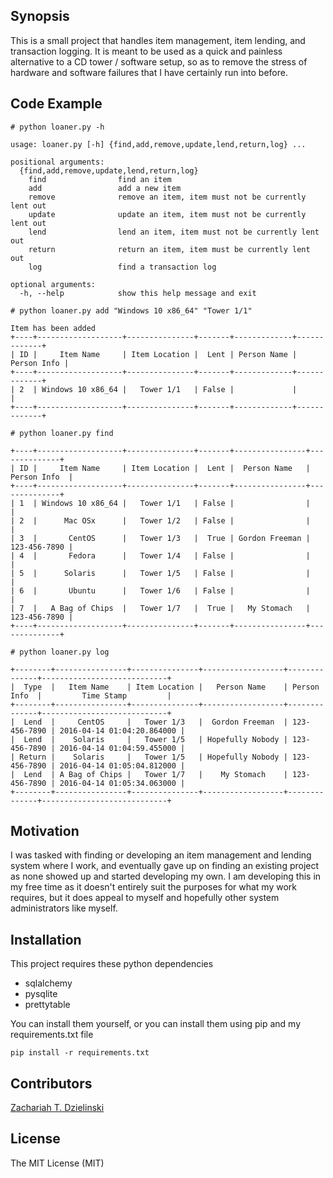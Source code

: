 ## Synopsis

This is a small project that handles item management, item lending, and transaction logging. It is meant to be used as a quick and painless alternative to a CD tower / software setup, so as to remove the stress of hardware and software failures that I have certainly run into before.

## Code Example

```
# python loaner.py -h

usage: loaner.py [-h] {find,add,remove,update,lend,return,log} ...

positional arguments:
  {find,add,remove,update,lend,return,log}
    find                find an item
    add                 add a new item
    remove              remove an item, item must not be currently lent out
    update              update an item, item must not be currently lent out
    lend                lend an item, item must not be currently lent out
    return              return an item, item must be currently lent out
    log                 find a transaction log

optional arguments:
  -h, --help            show this help message and exit
```

```
# python loaner.py add "Windows 10 x86_64" "Tower 1/1"

Item has been added
+----+-------------------+---------------+-------+-------------+-------------+
| ID |     Item Name     | Item Location |  Lent | Person Name | Person Info |
+----+-------------------+---------------+-------+-------------+-------------+
| 2  | Windows 10 x86_64 |   Tower 1/1   | False |             |             |
+----+-------------------+---------------+-------+-------------+-------------+
```

```
# python loaner.py find

+----+-------------------+---------------+-------+----------------+--------------+
| ID |     Item Name     | Item Location |  Lent |  Person Name   | Person Info  |
+----+-------------------+---------------+-------+----------------+--------------+
| 1  | Windows 10 x86_64 |   Tower 1/1   | False |                |              |
| 2  |      Mac OSx      |   Tower 1/2   | False |                |              |
| 3  |       CentOS      |   Tower 1/3   |  True | Gordon Freeman | 123-456-7890 |
| 4  |       Fedora      |   Tower 1/4   | False |                |              |
| 5  |      Solaris      |   Tower 1/5   | False |                |              |
| 6  |       Ubuntu      |   Tower 1/6   | False |                |              |
| 7  |   A Bag of Chips  |   Tower 1/7   |  True |   My Stomach   | 123-456-7890 |
+----+-------------------+---------------+-------+----------------+--------------+
```

```
# python loaner.py log

+--------+----------------+---------------+------------------+--------------+----------------------------+
|  Type  |   Item Name    | Item Location |   Person Name    | Person Info  |         Time Stamp         |
+--------+----------------+---------------+------------------+--------------+----------------------------+
|  Lend  |     CentOS     |   Tower 1/3   |  Gordon Freeman  | 123-456-7890 | 2016-04-14 01:04:20.864000 |
|  Lend  |    Solaris     |   Tower 1/5   | Hopefully Nobody | 123-456-7890 | 2016-04-14 01:04:59.455000 |
| Return |    Solaris     |   Tower 1/5   | Hopefully Nobody | 123-456-7890 | 2016-04-14 01:05:04.812000 |
|  Lend  | A Bag of Chips |   Tower 1/7   |    My Stomach    | 123-456-7890 | 2016-04-14 01:05:34.063000 |
+--------+----------------+---------------+------------------+--------------+----------------------------+
```



## Motivation

I was tasked with finding or developing an item management and lending system where I work, and eventually gave up on finding an existing project as none showed up and started developing my own. I am developing this in my free time as it doesn't entirely suit the purposes for what my work requires, but it does appeal to myself and hopefully other system administrators like myself.

## Installation

This project requires these python dependencies

* sqlalchemy
* pysqlite
* prettytable

You can install them yourself, or you can install them using pip and my requirements.txt file

`pip install -r requirements.txt`

## Contributors

[Zachariah T. Dzielinski](https://github.com/UnmercifulTurtle)

## License

The MIT License (MIT)
